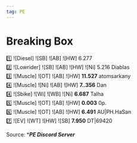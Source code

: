 ```yaml
---
tag: PE
---
```

# Breaking Box
1️⃣ ![Diesel] ![SB] ![AB] ![HW] 6.277  
2️⃣ ![Lowrider] ![SB] ![AB] ![HW] ![Ni] 5.216 Diablas  
3️⃣ ![Muscle] ![OT] ![AB] ![HW] **11.527** atomsarkany  
4️⃣ ![Muscle] ![Ni] ![AB] ![HW] **7..356** Dan  
4️⃣ ![Sbike] ![Wi] ![WB] ![Ni] **6.687** Talha  
5️⃣ ![Muscle] ![OT] ![AB] ![HW] **0.003** 0p.  
6️⃣ ![Muscle] ![OT] ![AB] ![HW] **6.491** AU|PH.HaSan  
7️⃣ ![EV] ![WT] ![HW] ![SB] **7.950** DT|69420  

Source:  ****PE Discord Server***
